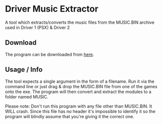 # Driver Music Extractor #
A tool which extracts/converts the music files from the MUSIC.BIN archive used in Driver 1 (PSX) &amp; Driver 2

## Download ##
The program can be downloaded from [here](https://www.binary-fennec.de/downloads/driver-music-extractor.zip).

## Usage / Info ##
The tool expects a single argument in the form of a filename. Run it via the command line or just drag &amp; drop the MUSIC.BIN file from one of the games onto the exe. The program will then convert and extract the modules to a folder named MUSIC.

Please note: Don't run this program with any file other than MUSIC.BIN. It WILL crash.
Since this file has no header it's impossible to identify it so the program will blindly assume that you're giving it the correct one.
